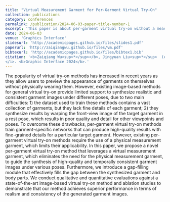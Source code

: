 ```yaml
---
title: "Virtual Measurement Garment for Per-Garment Virtual Try-On"
collection: publications
category: conferences
permalink: /publication/2024-06-03-paper-title-number-1
excerpt: 'This paper is about per-garment virtual try-on without a measurement garment.'
date: 2024-06-03
venue: 'Graphics Interface'
slidesurl: 'http://academicpages.github.io/files/slides1.pdf'
paperurl: 'http://zaiqiangwu.github.io/files/vm.pdf'
bibtexurl: 'http://academicpages.github.io/files/bibtex1.bib'
citation: '<b>Zaiqiang Wu<sup>*</sup></b>, Jingyuan Liu<sup>*</sup>  (equal contribution), Toby Chong, I-Chao Shen, Takeo Igarashi. <i>Proceedings of the 50th Graphics Interface Conference
</i>. <b>Graphic Interface 2024</b>.'
---
```

The popularity of virtual try-on methods has increased in recent years as they allow users to preview the appearance of garments on themselves without physically wearing them. However, existing image-based methods for general virtual try-on provide limited support to synthesize realistic and consistent garment images under different poses, due to two main difficulties: 1) the dataset used to train these methods contains a vast collection of garments, but they lack fine details of each garment; 2) they synthesize results by warping the front-view image of the target garment in a rest pose, which results in poor quality and detail for other viewpoints and poses. To overcome these drawbacks, per-garment virtual try-on methods train garment-specific networks that can produce high-quality results with fine-grained details for a particular target garment. However, existing per-garment virtual try-on methods require the use of a physical measurement garment, which limits their applicability. In this paper, we propose a novel per-garment virtual try-on method that leverages a virtual measurement garment, which eliminates the need for the physical measurement garment, to guide the synthesis of high-quality and temporally consistent garment images under various poses. Furthermore, we introduce a gap-filling module that effectively fills the gap between the synthesized garment and body parts. We conduct qualitative and quantitative evaluations against a state-of-the-art image-based virtual try-on method and ablation studies to demonstrate that our method achieves superior performance in terms of realism and consistency of the generated garment images.